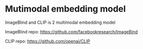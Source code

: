 # Mutimodal embedding model
ImageBlind and CLIP is 2 multimodal embedding model

ImageBlind repo: https://github.com/facebookresearch/ImageBind

CLIP repo: https://github.com/openai/CLIP

